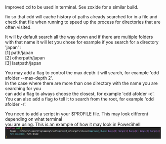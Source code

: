 Improved cd to be used in terminal. See zoxide for a similar build.

fix so that cdd will cache history of paths already searched for in a file and check that file when running
to speed up the process for directories that are often visited.

It will by default search all the way down and if there are multiple folders with that name it will let you chose
for example if you search for a directory 'japan' :  
[1] path/japan  
[2] otherpath/japan  
[3] lastpath/japan  
  
You may add a flag to control the max depth it will search, for example 'cdd afolder --max-depth 2'.  
In the case where there are more than one directory with the name you are searching for you  
can add a flag to always choose the closest, for example 'cdd afolder -c'.  
You can also add a flag to tell it to search from the root, for example 'cdd afolder -r'.  
  
You need to add a script in your $PROFILE file. This may look different depending on what terminal  
you are using. This is an example of how it may look in PowerShell  
![Alt text](/images/powershell_script.png "Screenshot of my powershell script")